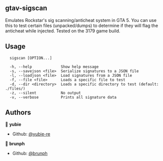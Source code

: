 ## gtav-sigscan

Emulates Rockstar's sig scanning/anticheat system in GTA 5. You can use this to test certain files (unpacked/dumps) to determine if they will flag the anticheat while injected.
Tested on the 3179 game build.
## Usage
```
  sigscan [OPTION...]

  -h, --help             Show help message
  -s, --savejson <file>  Serialize signatures to a JSON file
  -l, --loadjson <file>  Load signatures from a JSON file
  -f, --file <file>      Loads a specific file to test
  -d, --dir <directory>  Loads a specific directory to test (default: ./files/)
  -z, --silent           No output
  -v, --verbose          Prints all signature data
```
## Authors

👤 **yubie**

* Github: [@yubie-re](https://github.com/yubie-re)

👤 **brunph**

* Github: [@brunph](https://github.com/brunph)
